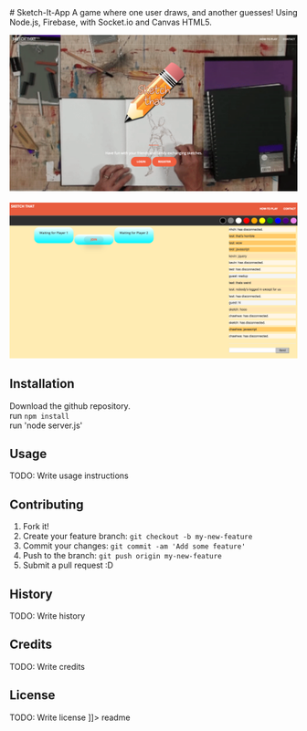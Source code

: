 <snippet>
  <content>
# Sketch-It-App
A game where one user draws, and another guesses! Using Node.js, Firebase, with Socket.io and Canvas HTML5.

![alt tag](./screenshot-home.png)
<br />
<br />
![alt tag](./screenshot.png)

## Installation
Download the github repository. <br />
run `npm install` <br />
run 'node server.js'


## Usage
TODO: Write usage instructions
## Contributing
1. Fork it!
2. Create your feature branch: `git checkout -b my-new-feature`
3. Commit your changes: `git commit -am 'Add some feature'`
4. Push to the branch: `git push origin my-new-feature`
5. Submit a pull request :D
## History
TODO: Write history
## Credits
TODO: Write credits
## License
TODO: Write license
]]></content>
  <tabTrigger>readme</tabTrigger>
</snippet>
